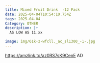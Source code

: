 ```yaml
---
title: Mixed Fruit Drink  -12 Pack
date: 2025-04-04T10:54:10.754Z
tags: 2025-04-04
Category: OTHER
description: |+
  AS LOW AS 11.xx

image: img/61k-z-wfcll._ac_sl1300_-1-.jpg
---
```

https://amzlink.to/az0RS7sK9CenE
AD